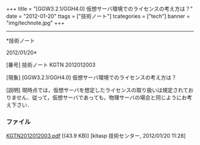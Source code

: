 ﻿+++
title = "[GGW3.2.1/GGH4.0] 仮想サーバ環境でのライセンスの考え方は？"
date = "2012-01-20"
ttags = ["技術ノート"]
tcategories = ["tech"]
banner = "img/technote.jpg"
+++

-----------------------------------------------------------------------------------------------------------------------------

*技術ノート

2012/01/20*


[番号]
技術ノート KGTN 2012012003

[現象]
[GGW3.2.1/GGH4.0] 仮想サーバ環境でのライセンスの考え方は？

[説明]
現時点では，仮想サーバを想定したライセンスの取り扱いは規定されておりません．従って，仮想サーバであっても，物理サーバの場合と同じようにお考え下さい．


### ファイル

 
 


[KGTN2012012003.pdf](http://techreport.kitasp.net/attachments/download/807/KGTN2012012003.pdf)
 [(43.9 KB)] [kitasp 技術センター, 2012/01/20
11:28]


 


 

